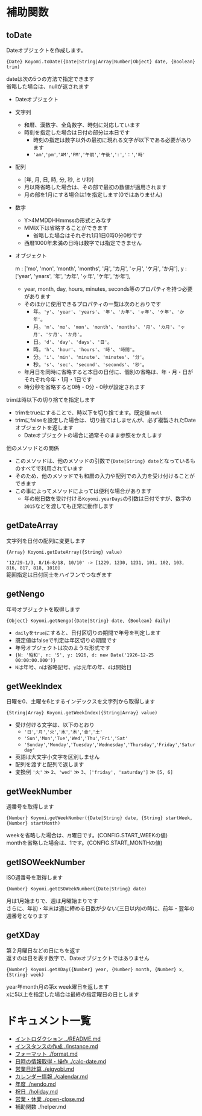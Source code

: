 # 補助関数

## toDate

Dateオブジェクトを作成します。  

`{Date} Koyomi.toDate({Date|String|Array|Number|Object} date, {Boolean} trim)`

dateは次の5つの方法で指定できます  
省略した場合は、nullが返されます

  + Dateオブジェクト
  + 文字列
      + 和暦、漢数字、全角数字、時刻に対応しています
      + 時刻を指定した場合は日付の部分は本日です
        + 時刻の指定は数字以外の最初に現れる文字が以下である必要があります
        + `'am'`,`'pm'`,`'AM'`,`'PM'`,`'午前'`,`'午後'`,`':'`,`'：'`,`'時'`
  + 配列
      + [年, 月, 日, 時, 分, 秒, ミリ秒]
      + 月以降省略した場合は、その部で最初の数値が適用されます
      + 月の部を1月にする場合は1を指定します(0ではありません)
  + 数字
      + Y>4MMDDHHmmssの形式とみなす
      + MM以下は省略することができます
        + 省略した場合はそれぞれ1月1日0時0分0秒です
      + 西暦1000年未満の日時は数字では指定できません
  + オブジェクト

    m : ['mo', 'mon', 'month', 'months', '月', 'カ月', 'ヶ月', 'ケ月', 'か月'],
    y : ['year', 'years', '年', 'カ年', 'ヶ年', 'ケ年', 'か年'],

      + year, month, day, hours, minutes, seconds等のプロパティを持つ必要があります
      + そのほかに使用できるプロパティの一覧は次のとおりです
          + 年。`'y'`、`'year'`、`'years'`、`'年'`、`'カ年'`、`'ヶ年'`、`'ケ年'`、`'か年'`。
          + 月。`'m'`、`'mo'`、`'mon'`、`'month'`、`'months'`、`'月'`、`'カ月'`、`'ヶ月'`、`'ケ月'`、`'か月'`。
          + 日。`'d'`、`'day'`、`'days'`、`'日'`。
          + 時。`'h'`、`'hour'`、`'hours'`、`'時'`、`'時間'`。
          + 分。`'i'`、`'min'`、`'minute'`、`'minutes'`、`'分'`。
          + 秒。`'s'`、`'sec'`、`'second'`、`'seconds'`、`'秒'`。
      + 年月日を同時に省略すると本日の日付に、個別の省略は、年・月・日がそれぞれ今年・1月・1日です
      + 時分秒を省略すると0時・0分・0秒が設定されます

trimは時以下の切り捨てを指定します

  + trimをtrueにすることで、時以下を切り捨てます。既定値 `null`
  + trimにfalseを設定した場合は、切り捨てはしませんが、必ず複製されたDateオブジェクトを返します
      + Dateオブジェクトの場合に通常そのまま参照をかえします

他のメソッドとの関係

  + このメソッドは、他のメソッドの引数で`{Date|String} date`となっているものすべてで利用されています
  + そのため、他のメソッドでも和暦の入力や配列での入力を受け付けることができます
  + この事によってメソッドによっては便利な場合があります
      + 年の総日数を受け付ける`Koyomi.yearDays`の引数は日付ですが、数字の`2015`などを渡しても正常に動作します


## getDateArray

文字列を日付の配列に変更します

`{Array} Koyomi.getDateArray({String} value)`

`'12/29-1/3, 8/16-8/18, 10/10' -> [1229, 1230, 1231, 101, 102, 103, 816, 817, 818, 1010] `  
範囲指定は日付同士をハイフンでつなぎます
 
## getNengo

年号オブジェクトを取得します

`{Object} Koyomi.getNengo({Date|String} date, {Boolean} daily)`

  + `daily`を`true`にすると、日付区切りの期間で年号を判定します
  + 既定値はfalseで判定は年区切りの期間です
  + 年号オブジェクトは次のような形式です
  + `{N: '昭和', n: 'S', y: 1926, d: new Date('1926-12-25 00:00:00.000')}`
  + `N`は年号、`n`は省略記号、`y`は元年の年、`d`は開始日

## getWeekIndex

日曜を0、土曜を6とするインデックスを文字列から取得します

`{String|Array} Koyomi.getWeekIndex({String|Array} value)`

  + 受け付ける文字は、以下のとおり
      + `'日'`,`'月'`,`'火'`,`'水'`,`'木'`,`'金'`,`'土'`
      + `'Sun'`,`'Mon'`,`'Tue'`,`'Wed'`,`'Thu'`,`'Fri'`,`'Sat'`
      + `'Sunday'`,`'Monday'`,`'Tuesday'`,`'Wednesday'`,`'Thursday'`,`'Friday'`,`'Saturday'`
  + 英語は大文字小文字を区別しません
  + 配列を渡すと配列で返します
  + 変換例 `'火'` &#x226B; `2`、`'wed'` &#x226B; `3`、`['friday', 'saturday']` &#x226B; `[5, 6]`

## getWeekNumber

週番号を取得します

`{Number} Koyomi.getWeekNumber({Date|String} date, {String} startWeek, {Number} startMonth)`

weekを省略した場合は、`月`曜日です。(CONFIG.START_WEEKの値)  
monthを省略した場合は、1です。(CONFIG.START_MONTHの値)


## getISOWeekNumber

ISO週番号を取得します  

`{Number} Koyomi.getISOWeekNumber({Date|String} date)`

月は1月始まりで、週は月曜始まりです  
さらに、年初・年末は週に締める日数が少ない(三日以内)の時に、前年・翌年の週番号となります


## getXDay

第２月曜日などの日にちを返す  
返すのは日を表す数字で、Dateオブジェクトではありません

`{Number} Koyomi.getXDay({Number} year, {Number} month, {Number} x, {String} week)`

year年month月の第x week曜日を返します  
xに5以上を指定した場合は最終の指定曜日の日とします


# ドキュメント一覧

  + [イントロダクション ../README.md](../README.md)
  + [インスタンスの作成 ./instance.md](./instance.md)
  + [フォーマット ./format.md](./format.md)
  + [日時の情報取得・操作 ./calc-date.md](./calc-date.md)  
  + [営業日計算 ./eigyobi.md](./eigyobi.md)
  + [カレンダー情報 ./calendar.md](./calendar.md)
  + [年度 ./nendo.md](./nendo.md)
  + [祝日 ./holiday.md](./holiday.md)
  + [営業・休業 ./open-close.md](./open-close.md)
  + 補助関数 ./helper.md

